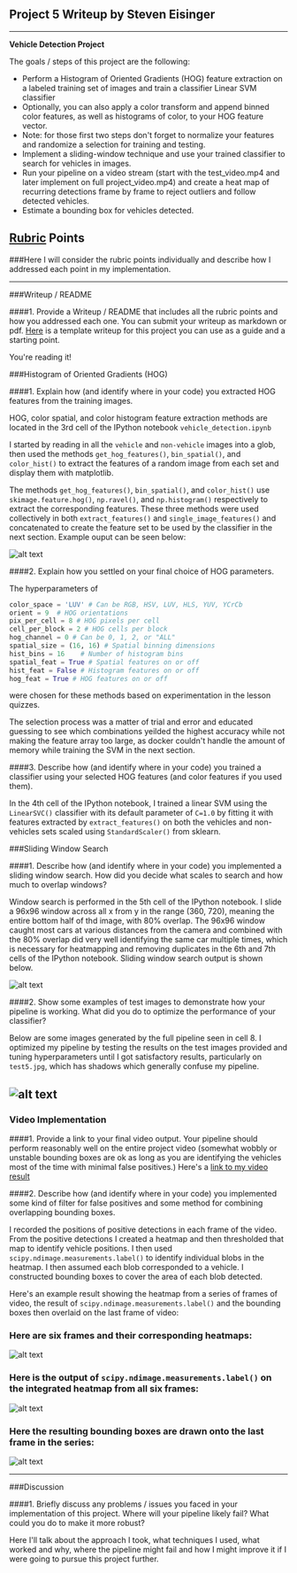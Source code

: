 ## Project 5 Writeup by Steven Eisinger

---

**Vehicle Detection Project**

The goals / steps of this project are the following:

* Perform a Histogram of Oriented Gradients (HOG) feature extraction on a labeled training set of images and train a classifier Linear SVM classifier
* Optionally, you can also apply a color transform and append binned color features, as well as histograms of color, to your HOG feature vector. 
* Note: for those first two steps don't forget to normalize your features and randomize a selection for training and testing.
* Implement a sliding-window technique and use your trained classifier to search for vehicles in images.
* Run your pipeline on a video stream (start with the test_video.mp4 and later implement on full project_video.mp4) and create a heat map of recurring detections frame by frame to reject outliers and follow detected vehicles.
* Estimate a bounding box for vehicles detected.

[//]: # (Image References)
[image1]: ./examples/car_not_car.png
[image2]: ./examples/HOG_example.jpg
[image3]: ./examples/sliding_windows.jpg
[image4]: ./examples/sliding_window.jpg
[image5]: ./examples/bboxes_and_heat.png
[image6]: ./examples/labels_map.png
[image7]: ./examples/output_bboxes.png
[video1]: ./project_video.mp4

## [Rubric](https://review.udacity.com/#!/rubrics/513/view) Points
###Here I will consider the rubric points individually and describe how I addressed each point in my implementation.  

---
###Writeup / README

####1. Provide a Writeup / README that includes all the rubric points and how you addressed each one.  You can submit your writeup as markdown or pdf.  [Here](https://github.com/udacity/CarND-Vehicle-Detection/blob/master/writeup_template.md) is a template writeup for this project you can use as a guide and a starting point.  

You're reading it!

###Histogram of Oriented Gradients (HOG)

####1. Explain how (and identify where in your code) you extracted HOG features from the training images.

HOG, color spatial, and color histogram feature extraction methods are located in the 3rd cell of the IPython notebook `vehicle_detection.ipynb`  

I started by reading in all the `vehicle` and `non-vehicle` images into a glob, then used the methods `get_hog_features()`, `bin_spatial()`, and `color_hist()` to extract the features of a random image from each set and display them with matplotlib.

The methods `get_hog_features()`, `bin_spatial()`, and `color_hist()` use `skimage.feature.hog()`, `np.ravel()`, and `np.histogram()` respectively to extract the corresponding features. These three methods were used collectively in both `extract_features()` and `single_image_features()` and concatenated to create the feature set to be used by the classifier in the next section. Example ouput can be seen below:

![alt text][image2]

####2. Explain how you settled on your final choice of HOG parameters.

The hyperparameters of 

```python
color_space = 'LUV' # Can be RGB, HSV, LUV, HLS, YUV, YCrCb
orient = 9  # HOG orientations
pix_per_cell = 8 # HOG pixels per cell
cell_per_block = 2 # HOG cells per block
hog_channel = 0 # Can be 0, 1, 2, or "ALL"
spatial_size = (16, 16) # Spatial binning dimensions
hist_bins = 16    # Number of histogram bins
spatial_feat = True # Spatial features on or off
hist_feat = False # Histogram features on or off
hog_feat = True # HOG features on or off
```

were chosen for these methods based on experimentation in the lesson quizzes.

The selection process was a matter of trial and error and educated guessing to see which combinations yeilded the highest accuracy while not making the feature array too large, as docker couldn't handle the amount of memory while training the SVM in the next section. 

####3. Describe how (and identify where in your code) you trained a classifier using your selected HOG features (and color features if you used them).

In the 4th cell of the IPython notebook, I trained a linear SVM using the `LinearSVC()` classifier with its default parameter of `C=1.0` by fitting it with features extracted by `extract_features()` on both the vehicles and non-vehicles sets scaled using `StandardScaler()` from sklearn.

###Sliding Window Search

####1. Describe how (and identify where in your code) you implemented a sliding window search.  How did you decide what scales to search and how much to overlap windows?

Window search is performed in the 5th cell of the IPython notebook. I slide a 96x96 window across all x from y in the range (360, 720), meaning the entire bottom half of thd image, with 80% overlap. The 96x96 window caught most cars at various distances from the camera and combined with the 80% overlap did very well identifying the same car multiple times, which is necessary for heatmapping and removing duplicates in the 6th and 7th cells of the IPython notebook. Sliding window search output is shown below.

![alt text][image3]

####2. Show some examples of test images to demonstrate how your pipeline is working.  What did you do to optimize the performance of your classifier?

Below are some images generated by the full pipeline seen in cell 8. I optimized my pipeline by testing the results on the test images provided and tuning hyperparameters until I got satisfactory results, particularly on `test5.jpg`, which has shadows which generally confuse my pipeline.

![alt text][image4]
---

### Video Implementation

####1. Provide a link to your final video output.  Your pipeline should perform reasonably well on the entire project video (somewhat wobbly or unstable bounding boxes are ok as long as you are identifying the vehicles most of the time with minimal false positives.)
Here's a [link to my video result](./find_vehicles.mp4)


####2. Describe how (and identify where in your code) you implemented some kind of filter for false positives and some method for combining overlapping bounding boxes.

I recorded the positions of positive detections in each frame of the video.  From the positive detections I created a heatmap and then thresholded that map to identify vehicle positions.  I then used `scipy.ndimage.measurements.label()` to identify individual blobs in the heatmap.  I then assumed each blob corresponded to a vehicle.  I constructed bounding boxes to cover the area of each blob detected.  

Here's an example result showing the heatmap from a series of frames of video, the result of `scipy.ndimage.measurements.label()` and the bounding boxes then overlaid on the last frame of video:

### Here are six frames and their corresponding heatmaps:

![alt text][image5]

### Here is the output of `scipy.ndimage.measurements.label()` on the integrated heatmap from all six frames:
![alt text][image6]

### Here the resulting bounding boxes are drawn onto the last frame in the series:
![alt text][image7]



---

###Discussion

####1. Briefly discuss any problems / issues you faced in your implementation of this project.  Where will your pipeline likely fail?  What could you do to make it more robust?

Here I'll talk about the approach I took, what techniques I used, what worked and why, where the pipeline might fail and how I might improve it if I were going to pursue this project further.  

